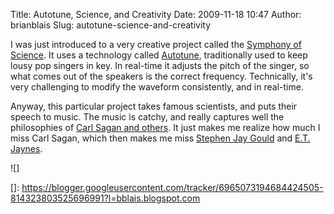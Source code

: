 Title: Autotune, Science, and Creativity
Date: 2009-11-18 10:47
Author: brianblais
Slug: autotune-science-and-creativity

I was just introduced to a very creative project called the [Symphony of
Science][]. It uses a technology called [Autotune][], traditionally used
to keep lousy pop singers in key. In real-time it adjusts the pitch of
the singer, so what comes out of the speakers is the correct frequency.
Technically, it's very challenging to modify the waveform consistently,
and in real-time.

Anyway, this particular project takes famous scientists, and puts their
speech to music. The music is catchy, and really captures well the
philosophies of [Carl Sagan and others][]. It just makes me realize how
much I miss Carl Sagan, which then makes me miss [Stephen Jay Gould][]
and [E.T. Jaynes][].

<div class="blogger-post-footer">
![]

</div>

  [Symphony of Science]: http://www.symphonyofscience.com/
  [Autotune]: http://www.antarestech.com/
  [Carl Sagan and others]: http://www.youtube.com/watch?v=XGK84Poeynk
  [Stephen Jay Gould]: http://www.stephenjaygould.org/
  [E.T. Jaynes]: http://bayes.wustl.edu/
  []: https://blogger.googleusercontent.com/tracker/6965073194684424505-814323803525696991?l=bblais.blogspot.com
